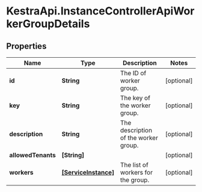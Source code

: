 # KestraApi.InstanceControllerApiWorkerGroupDetails

## Properties

Name | Type | Description | Notes
------------ | ------------- | ------------- | -------------
**id** | **String** | The ID of worker group. | [optional] 
**key** | **String** | The key of the worker group. | [optional] 
**description** | **String** | The description of the worker group. | [optional] 
**allowedTenants** | **[String]** |  | [optional] 
**workers** | [**[ServiceInstance]**](ServiceInstance.md) | The list of workers for the group. | [optional] 


